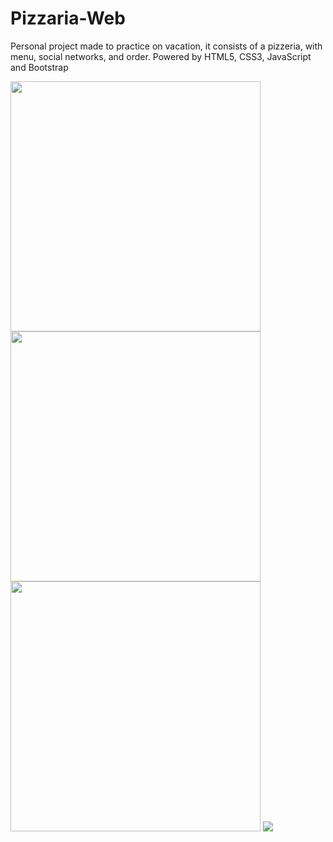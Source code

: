 # Pizzaria-Web
 Personal project made to practice on vacation, it consists of a pizzeria, with menu, social networks, and order. Powered by HTML5, CSS3, JavaScript and Bootstrap


<div width="300px">
  <img src="https://user-images.githubusercontent.com/101990417/191834703-b93fc1df-3002-4ba5-864c-b74c0f3586c8.png" width="400px" />
  <img src="https://user-images.githubusercontent.com/101990417/191834713-5b8fec2f-584f-4c07-adbe-7113ae8fc6d5.png" width="400px" />
  <img src="https://user-images.githubusercontent.com/101990417/191834840-6b5ab85f-de99-4ff2-83f8-8a46900b5921.png" width="400px" />
  <img src="https://user-images.githubusercontent.com/101990417/191834863-c60b5f0b-0d95-46a6-83d7-0b54d7bf5e20.png" />
</div>
